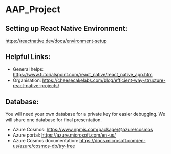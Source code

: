 # AAP_Project

## Setting up React Native Environment:
https://reactnative.dev/docs/environment-setup

## Helpful Links:
- General helps: https://www.tutorialspoint.com/react_native/react_native_app.htm
- Organisation: https://cheesecakelabs.com/blog/efficient-way-structure-react-native-projects/

## Database:
You will need your own database for a private key for easier debugging. We will share one database for final presentation.
- Azure Cosmos: https://www.npmjs.com/package/@azure/cosmos
- Azure portal: https://azure.microsoft.com/en-us/
- Azure Cosmos documentation: https://docs.microsoft.com/en-us/azure/cosmos-db/try-free
